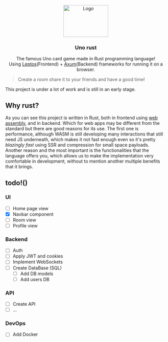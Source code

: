 <br />
<div align="center">
  <img src="https://user-images.githubusercontent.com/72028266/205465535-beeedf0b-24fb-4c88-9c53-c8312c332b55.png" alt="Logo" width="140" height="100">
  

  <h3 align="center">Uno rust</h3>

  <p align="center">
    The famous Uno card game made in Rust programming language!
    <br>
    Using <a href="https://github.com/leptos-rs/leptos">Leptos</a>(Frontend) + <a href="https://github.com/tokio-rs/axum">Axum</a>(Backend) frameworks for running it on a browser.   

  </p>
</div>



> Create a room share it to your friends and have a good time! 

This project is under a lot of work and is still in an early stage.
## Why rust?

As you can see this project is written in Rust, both in frontend using [web assembly](https://webassembly.org/), and in backend. Which for web apps may be different from the standard but there are good reasons for its use. The first one is performance, although WASM is still developing many interactions that still need JS underneath, which makes it not fast enough even so it's pretty *blazingly fast* using SSR and compression for small space payloads. Another reason and the most important is the functionalities that the language offers you, which allows us to make the implementation very comfortable in development, without to mention another multiple benefits that it brings.

## todo!()

### UI

- [ ] Home page view
- [x] Navbar component
- [ ] Room view
- [ ] Profile view

### Backend

- [ ] Auth
- [ ] Apply JWT and cookies
- [ ] Implement WebSockets
- [ ] Create DataBase (SQL)
    - [ ] Add DB models
    - [ ] Add users DB
### API

- [ ] Create API
- [ ] ...

### DevOps

- [ ] Add Docker
